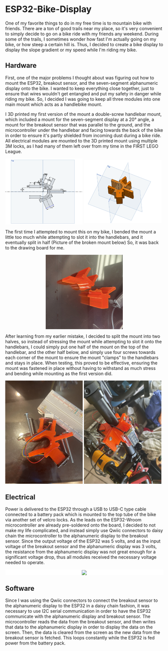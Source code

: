 # ESP32-Bike-Display
One of my favorite things to do in my free time is to mountain bike with friends. There are a ton of good trails near my place, so it's very convenient to simply decide to go on a bike ride with my friends any weekend. During some of the trails, I sometimes wonder how fast I'm actually going on my bike, or how steep a certain hill is. Thus, I decided to create a bike display to display the slope gradient or my speed while I'm riding my bike.

## Hardware

First, one of the major problems I thought about was figuring out how to mount the ESP32, breakout sensor, and the seven-segment alphanumeric display onto the bike. I wanted to keep everything close together, just to ensure that wires wouldn't get entangled and put my safety in danger while riding my bike. So, I decided I was going to keep all three modules into one main mount which acts as a handlebike mount. 

I 3D printed my first version of the mount a double-screw handlebar mount, which included a mount for the seven-segment display at a 20° angle, a mount for the breakout sensor that was parallel to the ground, and the microcontroller under the handlebar and facing towards the back of the bike in order to ensure it's partly shielded from incoming dust during a bike ride. All electrical modules are mounted to the 3D printed mount using multiple 3M locks, as I had many of them left over from my time in the FIRST LEGO League.

<p align="left">
  <img src="3DPrints/Images/CADSketch.png" width=49% align="center" />
  <img src="3DPrints/Images/CAD3D.png" width=49% align="center" />
</p>

The first time I attempted to mount this on my bike, I bended the mount a little too much while attempting to slot it into the handlebars, and it eventually split in half (Picture of the broken mount below) So, it was back to the drawing board for me. 

<p align="center">
  <img src="3DPrints/Images/BrokenMount.png" width=49% align="center" />
</p>

After learning from my earlier mistake, I decided to split the mount into two halves, so instead of stressing the mount while attempting to slot it onto the handlebars, I could simply put one half of the mount on the top of the handlebar, and the other half below, and simply use four screws towards each corner of the mount to ensure the mount "clamps" to the handlebars and stays in place. When testing, this proved to be effective, ensuring the mount was fastened in place without having to withstand as much stress and bending while mounting as the first version did.

<p align="left">
  <img src="3DPrints/Images/IMG_0993.JPG" width=49% align="center" />
  <img src="3DPrints/Images/IMG_1002.JPG" width=49% align="center" />
</p>

## Electrical

Power is delivered to the ESP32 through a USB to USB-C type cable connected to a battery pack which is mounted to the top tube of the bike via another set of velcro locks. As the leads on the ESP32-Wroom microcontroller are already pre-soldered onto the board, I decided to not make my life complicated, and instead simply use Qwiic connectors to daisy chain the microcontroller to the alphanumeric display to the breakout sensor. Since the output voltage of the ESP32 was 5 volts, and as the input voltage of the breakout sensor and the alphanumeric display was 3 volts, the resistance from the alphanumeric display was not great enough for a significant voltage drop, thus all modules received the necessary voltage needed to operate.

<p align="center" style="background: white">
  <img src="3DPrints/Images/Bike_Display_Circuit_Diagram.svg" width=49% align="center" />
</p>

## Software
Since I was using the Qwiic connectors to connect the breakout sensor to the alphanumeric display to the ESP32 in a daisy chain fashion, it was necessary to use I2C serial communication in order to have the ESP32 communicate with the alphanumeric display and breakout sensor. The microcontroller reads the data from the breakout sensor, and then writes that data to the alphanumeric display in order to display the data on the screen. Then, the data is cleared from the screen as the new data from the breakout sensor is fetched. This loops constantly while the ESP32 is fed power from the battery pack. 

